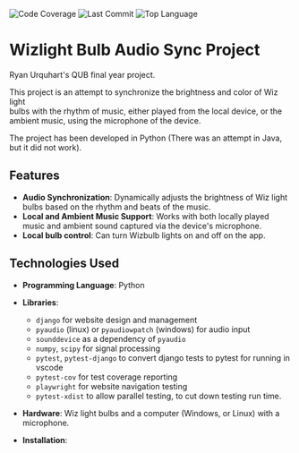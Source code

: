 ![Code Coverage](https://img.shields.io/badge/Coverage-75%25-yellowgreen.svg)
![Last Commit](https://img.shields.io/github/last-commit/RyanMcClean/wizlight-music-sync)
![Top Language](https://img.shields.io/github/languages/top/RyanMcClean/wizlight-music-sync)

# Wizlight Bulb Audio Sync Project

Ryan Urquhart's QUB final year project.

This project is an attempt to synchronize the brightness and color of Wiz
light  
bulbs with the rhythm of music, either played from the local device, or the  
ambient music, using the microphone of the device.

The project has been developed in Python (There was an attempt in Java, but it
did not work).

## Features

-   **Audio Synchronization**: Dynamically adjusts the brightness of Wiz light
    bulbs based on the rhythm and beats of the music.
-   **Local and Ambient Music Support**: Works with both locally played music
    and ambient sound captured via the device's microphone.
-   **Local bulb control**: Can turn Wizbulb lights on and off on the app.

## Technologies Used

-   **Programming Language**: Python

-   **Libraries**:

    -   `django` for website design and management
    -   `pyaudio` (linux) or `pyaudiowpatch` (windows) for audio input
    -   `sounddevice` as a dependency of `pyaudio`
    -   `numpy`, `scipy` for signal processing
    -   `pytest`, `pytest-django` to convert django tests to pytest for running
        in vscode
    -   `pytest-cov` for test coverage reporting
    -   `playwright` for website navigation testing
    -   `pytest-xdist` to allow parallel testing, to cut down testing run time.

-   **Hardware**: Wiz light bulbs and a computer (Windows, or Linux) with a
    microphone.

-   **Installation**:
